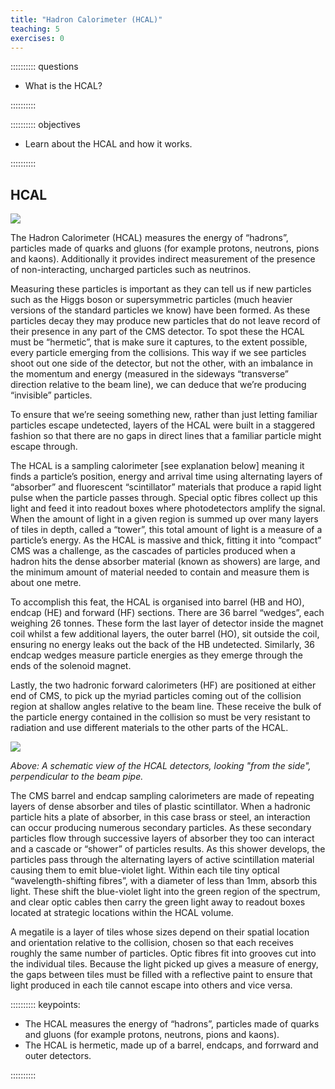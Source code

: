 ```yaml
---
title: "Hadron Calorimeter (HCAL)"
teaching: 5
exercises: 0
---
```


:::::::::: questions

- What is the HCAL?

::::::::::

:::::::::: objectives

- Learn about the HCAL and how it works.

::::::::::


## HCAL

![](../fig/cms_hcal.png)

The Hadron Calorimeter (HCAL) measures the energy of “hadrons”, particles made of quarks and gluons (for example protons, neutrons, pions and kaons). Additionally it provides indirect measurement of the presence of non-interacting, uncharged particles such as neutrinos.

Measuring these particles is important as they can tell us if new particles such as the Higgs boson or supersymmetric particles (much heavier versions of the standard particles we know) have been formed.
As these particles decay they may produce new particles that do not leave record of their presence in any part of the CMS detector. To spot these the HCAL must be “hermetic”, that is make sure it captures, to the extent possible, every particle emerging from the collisions. This way if we see particles shoot out one side of the detector, but not the other, with an imbalance in the momentum and energy (measured in the sideways “transverse” direction relative to the beam line), we can deduce that we’re producing “invisible” particles.

To ensure that we’re seeing something new, rather than just letting familiar particles escape undetected, layers of the HCAL were built in a staggered fashion so that there are no gaps in direct lines that a familiar particle might escape through.

The HCAL is a sampling calorimeter [see explanation below] meaning it finds a particle’s position, energy and arrival time using alternating layers of “absorber” and fluorescent “scintillator” materials that produce a rapid light pulse when the particle passes through. Special optic fibres collect up this light and feed it into readout boxes where photodetectors amplify the signal.   When the amount of light in a given region is summed up over many layers of tiles in depth, called a “tower”, this total amount of light is a measure of a particle’s energy.
As the HCAL is massive and thick, fitting it into “compact” CMS was a challenge, as the cascades of particles produced when a hadron hits the dense absorber material (known as showers) are large, and the minimum amount of material needed to contain and measure them is about one metre.   

To accomplish this feat, the HCAL is organised into barrel (HB and HO), endcap (HE) and forward (HF) sections. There are 36 barrel “wedges”, each weighing 26 tonnes. These form the last layer of detector inside the magnet coil whilst a few additional layers, the outer barrel (HO), sit outside the coil, ensuring no energy leaks out the back of the HB undetected.  Similarly, 36 endcap wedges measure particle energies as they emerge through the ends of the solenoid magnet.

Lastly, the two hadronic forward calorimeters (HF) are positioned at either end of CMS, to pick up the myriad particles coming out of the collision region at shallow angles relative to the beam line. These receive the bulk of the particle energy contained in the collision so must be very resistant to radiation and use different materials to the other parts of the HCAL.

![](../fig/Figure_001.png)

*Above: A schematic view of the HCAL detectors, looking "from the side", perpendicular to the beam pipe.*

The CMS barrel and endcap sampling calorimeters are made of repeating layers of dense absorber and tiles of plastic scintillator. When a hadronic particle hits a plate of absorber, in this case brass or steel, an interaction can occur producing numerous secondary particles. As these secondary particles flow through successive layers of absorber they too can interact and a cascade or “shower” of particles results.  As this shower develops, the particles pass through the alternating layers of active scintillation material causing them to emit blue-violet light. Within each tile tiny optical “wavelength-shifting fibres”, with a diameter of less than 1mm, absorb this light. These shift the blue-violet light into the green region of the spectrum, and clear optic cables then carry the green light away to readout boxes located at strategic locations within the HCAL volume.

A megatile is a layer of tiles whose sizes depend on their spatial location and orientation relative to the collision, chosen so that each receives roughly the same number of particles. Optic fibres fit into grooves cut into the individual tiles. Because the light picked up gives a measure of energy, the gaps between tiles must be filled with a reflective paint to ensure that light produced in each tile cannot escape into others and vice versa.


:::::::::: keypoints:

- The HCAL measures the energy of “hadrons”, particles made of quarks and gluons (for example protons, neutrons, pions and kaons).
- The HCAL is hermetic, made up of a barrel, endcaps, and forrward and outer detectors.

::::::::::
